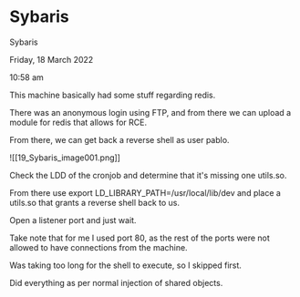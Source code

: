 # Sybaris

Sybaris

Friday, 18 March 2022

10:58 am

This machine basically had some stuff regarding redis.

&#x20;

There was an anonymous login using FTP, and from there we can upload a module for redis that allows for RCE.

&#x20;

From there, we can get back a reverse shell as user pablo.

!\[\[19\_Sybaris\_image001.png]]

&#x20;

Check the LDD of the cronjob and determine that it's missing one utils.so.

&#x20;

From there use export LD\_LIBRARY\_PATH=/usr/local/lib/dev and place a utils.so that grants a reverse shell back to us.

&#x20;

Open a listener port and just wait.

Take note that for me I used port 80, as the rest of the ports were not allowed to have connections from the machine.

&#x20;

Was taking too long for the shell to execute, so I skipped first.

Did everything as per normal injection of shared objects.

&#x20;
